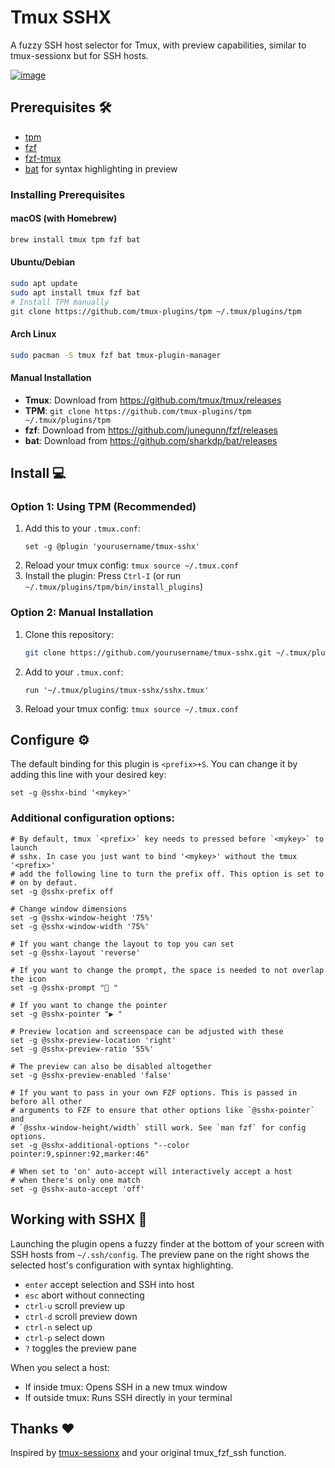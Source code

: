 # Tmux SSHX

A fuzzy SSH host selector for Tmux, with preview capabilities, similar to tmux-sessionx but for SSH hosts.

[![image](https://github.com/omerxx/tmux-sessionx/raw/main/img/sessionxv2.png)](https://github.com/omerxx/tmux-sessionx/blob/main/img/sessionxv2.png)

## Prerequisites 🛠️

- [tpm](https://github.com/tmux-plugins/tpm)
- [fzf](https://github.com/junegunn/fzf)
- [fzf-tmux](https://github.com/junegunn/fzf#fzf-tmux-script)
- [bat](https://github.com/sharkdp/bat) for syntax highlighting in preview

### Installing Prerequisites

#### macOS (with Homebrew)
```bash
brew install tmux tpm fzf bat
```

#### Ubuntu/Debian
```bash
sudo apt update
sudo apt install tmux fzf bat
# Install TPM manually
git clone https://github.com/tmux-plugins/tpm ~/.tmux/plugins/tpm
```

#### Arch Linux
```bash
sudo pacman -S tmux fzf bat tmux-plugin-manager
```

#### Manual Installation
- **Tmux**: Download from https://github.com/tmux/tmux/releases
- **TPM**: `git clone https://github.com/tmux-plugins/tpm ~/.tmux/plugins/tpm`
- **fzf**: Download from https://github.com/junegunn/fzf/releases
- **bat**: Download from https://github.com/sharkdp/bat/releases

## Install 💻

### Option 1: Using TPM (Recommended)
1. Add this to your `.tmux.conf`:
   ```
   set -g @plugin 'yourusername/tmux-sshx'
   ```
2. Reload your tmux config: `tmux source ~/.tmux.conf`
3. Install the plugin: Press `Ctrl-I` (or run `~/.tmux/plugins/tpm/bin/install_plugins`)

### Option 2: Manual Installation
1. Clone this repository:
   ```bash
   git clone https://github.com/yourusername/tmux-sshx.git ~/.tmux/plugins/tmux-sshx
   ```
2. Add to your `.tmux.conf`:
   ```
   run '~/.tmux/plugins/tmux-sshx/sshx.tmux'
   ```
3. Reload your tmux config: `tmux source ~/.tmux.conf`

## Configure ⚙️

The default binding for this plugin is `<prefix>+S`. You can change it by adding this line with your desired key:

```
set -g @sshx-bind '<mykey>'
```

### Additional configuration options:

```
# By default, tmux `<prefix>` key needs to pressed before `<mykey>` to launch
# sshx. In case you just want to bind '<mykey>' without the tmux '<prefix>'
# add the following line to turn the prefix off. This option is set to
# on by defaut.
set -g @sshx-prefix off

# Change window dimensions
set -g @sshx-window-height '75%'
set -g @sshx-window-width '75%'

# If you want change the layout to top you can set
set -g @sshx-layout 'reverse'

# If you want to change the prompt, the space is needed to not overlap the icon
set -g @sshx-prompt " "

# If you want to change the pointer
set -g @sshx-pointer "▶ "

# Preview location and screenspace can be adjusted with these
set -g @sshx-preview-location 'right'
set -g @sshx-preview-ratio '55%'

# The preview can also be disabled altogether
set -g @sshx-preview-enabled 'false'

# If you want to pass in your own FZF options. This is passed in before all other
# arguments to FZF to ensure that other options like `@sshx-pointer` and
# `@sshx-window-height/width` still work. See `man fzf` for config options.
set -g @sshx-additional-options "--color pointer:9,spinner:92,marker:46"

# When set to 'on' auto-accept will interactively accept a host
# when there's only one match
set -g @sshx-auto-accept 'off'
```

## Working with SSHX 👷

Launching the plugin opens a fuzzy finder at the bottom of your screen with SSH hosts from `~/.ssh/config`. The preview pane on the right shows the selected host's configuration with syntax highlighting.

- `enter` accept selection and SSH into host
- `esc` abort without connecting
- `ctrl-u` scroll preview up
- `ctrl-d` scroll preview down
- `ctrl-n` select up
- `ctrl-p` select down
- `?` toggles the preview pane

When you select a host:
- If inside tmux: Opens SSH in a new tmux window
- If outside tmux: Runs SSH directly in your terminal

## Thanks ❤️

Inspired by [tmux-sessionx](https://github.com/omerxx/tmux-sessionx) and your original tmux_fzf_ssh function.